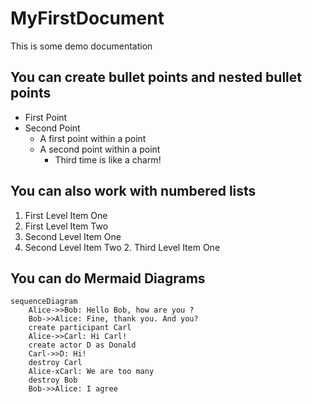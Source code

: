 # MyFirstDocument

This is some demo documentation

## You can create bullet points and nested bullet points

- First Point
- Second Point
  - A first point within a point
  - A second point within a point
    - Third time is like a charm!

## You can also work with numbered lists
<!-- THIS ONLY WORKS ON TECHDOCS (BACKSTAGE) -->
1. First Level Item One
2. First Level Item Two
  1. Second Level Item One
  2. Second Level Item Two
    2. Third Level Item One

## You can do Mermaid Diagrams
```kroki-mermaid
sequenceDiagram
    Alice->>Bob: Hello Bob, how are you ?
    Bob->>Alice: Fine, thank you. And you?
    create participant Carl
    Alice->>Carl: Hi Carl!
    create actor D as Donald
    Carl->>D: Hi!
    destroy Carl
    Alice-xCarl: We are too many
    destroy Bob
    Bob->>Alice: I agree
```